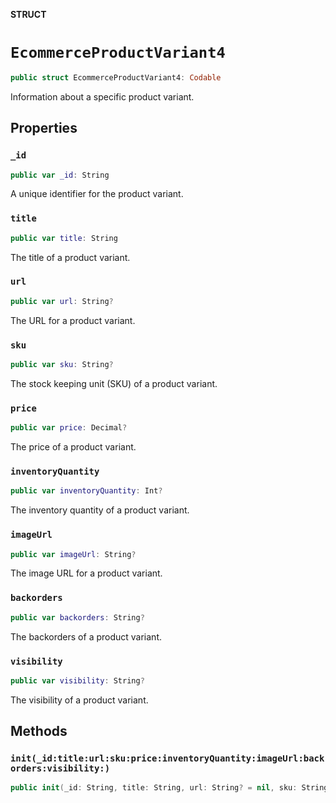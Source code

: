 **STRUCT**

# `EcommerceProductVariant4`

```swift
public struct EcommerceProductVariant4: Codable
```

Information about a specific product variant.

## Properties
### `_id`

```swift
public var _id: String
```

A unique identifier for the product variant.

### `title`

```swift
public var title: String
```

The title of a product variant.

### `url`

```swift
public var url: String?
```

The URL for a product variant.

### `sku`

```swift
public var sku: String?
```

The stock keeping unit (SKU) of a product variant.

### `price`

```swift
public var price: Decimal?
```

The price of a product variant.

### `inventoryQuantity`

```swift
public var inventoryQuantity: Int?
```

The inventory quantity of a product variant.

### `imageUrl`

```swift
public var imageUrl: String?
```

The image URL for a product variant.

### `backorders`

```swift
public var backorders: String?
```

The backorders of a product variant.

### `visibility`

```swift
public var visibility: String?
```

The visibility of a product variant.

## Methods
### `init(_id:title:url:sku:price:inventoryQuantity:imageUrl:backorders:visibility:)`

```swift
public init(_id: String, title: String, url: String? = nil, sku: String? = nil, price: Decimal? = nil, inventoryQuantity: Int? = nil, imageUrl: String? = nil, backorders: String? = nil, visibility: String? = nil)
```
